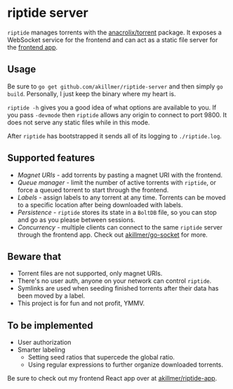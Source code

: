 # riptide server
`riptide` manages torrents with the [anacrolix/torrent](https://github.com/anacrolix/torrent) package. It exposes a WebSocket service for the frontend and can act as a static file server for the [frontend app](https://github.com/akillmer/riptide-app).

## Usage
Be sure to `go get github.com/akillmer/riptide-server` and then simply `go build`. Personally, I just keep the binary where my heart is.

`riptide -h` gives you a good idea of what options are available to you. If you pass `-devmode` then `riptide` allows any origin to connect to port 9800. It does not serve any static files while in this mode.

After `riptide` has bootstrapped it sends all of its logging to `./riptide.log`.

## Supported features
+ *Magnet URIs* - add torrents by pasting a magnet URI with the frontend. 
+ *Queue manager* - limit the number of active torrents with `riptide`, or force a queued torrent to start through the frontend.
+ *Labels* - assign labels to any torrent at any time. Torrents can be moved to a specific location after being downloaded with labels.
+ *Persistence* - `riptide` stores its state in a `BoltDB` file, so you can stop and go as you please between sessions.
+ *Concurrency* - multiple clients can connect to the same `riptide` server through the frontend app. Check out [akillmer/go-socket](https://github.com/akillmer/go-socket) for more.

## Beware that
+ Torrent files are not supported, only magnet URIs.
+ There's no user auth, anyone on your network can control `riptide`.
+ Symlinks are used when seeding finished torrents after their data has been moved by a label.
+ This project is for fun and not profit, YMMV.

## To be implemented
+ User authorization
+ Smarter labeling
  + Setting seed ratios that supercede the global ratio.
  + Using regular expressions to further organize downloaded torrents.

Be sure to check out my frontend React app over at [akillmer/riptide-app](https://github.com/akillmer/riptide-app).